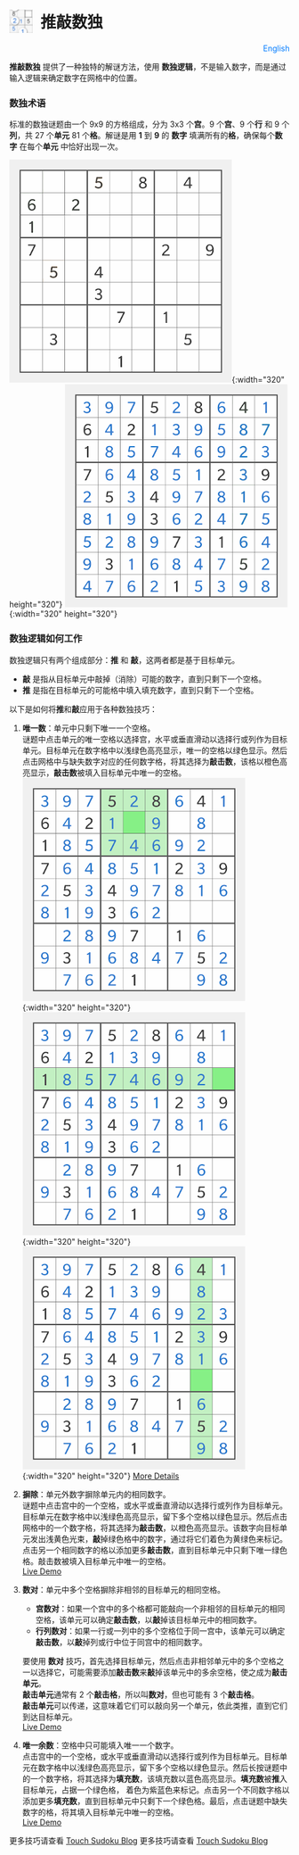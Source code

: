# <div style="display: flex; align-items: center;"><img src="favicon-32x32.png" alt="Touch Sudoku" style="height: 1.5em; margin-right: 0.5em;">推敲数独</div>

<div style="text-align: right; margin-top: 10px;">
    <a href="README.md" style="text-decoration: none; color: #007bff;">English</a>
</div>

**推敲数独** 提供了一种独特的解谜方法，使用 **数独逻辑**，不是输入数字，而是通过输入逻辑来确定数字在网格中的位置。

### 数独术语
标准的数独谜题由一个 9x9 的方格组成，分为 3x3 个**宫**。9 个**宫**、9 个**行** 和 9 个**列**，共 27 个**单元** 81 个**格**。解谜是用 **1** 到 **9** 的 **数字** 填满所有的**格**，确保每个**数字** 在每个**单元** 中恰好出现一次。

![Sudoku Grid](blog/img/IMG_20160331_175942.png){:width="320" height="320"}
![Sudoku Solved](blog/img/IMG_20160331_180421.png){:width="320" height="320"}

### 数独逻辑如何工作
数独逻辑只有两个组成部分：**推** 和 **敲**，这两者都是基于目标单元。
- **敲** 是指从目标单元中敲掉（消除）可能的数字，直到只剩下一个空格。
- **推** 是指在目标单元的可能格中填入填充数字，直到只剩下一个空格。

以下是如何将**推**和**敲**应用于各种数独技巧：

1. **唯一数**：单元中只剩下唯一一个空格。<br/>
   谜题中点击单元的唯一空格以选择宫，水平或垂直滑动以选择行或列作为目标单元。目标单元在数字格中以浅绿色高亮显示，唯一的空格以绿色显示。然后点击网格中与缺失数字对应的任何数字格，将其选择为**敲击数**，该格以橙色高亮显示，**敲击数**被填入目标单元中唯一的空格。
   ![Single Candidates in Box](blog/img/IMG_20160331_180232.png){:width="320" height="320"}
   ![Single Candidates in Row](blog/img/IMG_20160331_180336.png){:width="320" height="320"}
   ![Single Candidates in Column](blog/img/IMG_20160331_180405.png){:width="320" height="320"}
   [More Details](https://touchsudoku.github.io/blog/cn/sudoku-rules-and-terminologies.html)
   &nbsp;

2. **摒除**：单元外数字摒除单元内的相同数字。<br/>
   谜题中点击宫中的一个空格，或水平或垂直滑动以选择行或列作为目标单元。目标单元在数字格中以浅绿色高亮显示，留下多个空格以绿色显示。然后点击网格中的一个数字格，将其选择为**敲击数**，以橙色高亮显示。该数字向目标单元发出浅黄色光束，**敲**掉绿色格中的数字，通过将它们着色为黄绿色来标记。点击另一个相同数字的格以添加更多**敲击数**，直到目标单元中只剩下唯一绿色格。敲击数被填入目标单元中唯一的空格。
   <br/>
   [Live Demo](https://touchsudoku.github.io/blog/cn/sudoku-technique-no1-pointing-out-easy-level.html)
   &nbsp;

3. **数对**：单元中多个空格摒除非相邻的目标单元的相同空格。<br/>
   - **宫数对**：如果一个宫中的多个格都可能敲向一个非相邻的目标单元的相同空格，该单元可以确定**敲击数**，以**敲**掉该目标单元中的相同数字。
   - **行列数对**：如果一行或一列中的多个空格位于同一宫中，该单元可以确定**敲击数**，以**敲**掉列或行中位于同宫中的相同数字。

   要使用 **数对** 技巧，首先选择目标单元，然后点击非相邻单元中的多个空格之一以选择它，可能需要添加**敲击数**来**敲**掉该单元中的多余空格，使之成为**敲击单元**。<br/>
   **敲击单元**通常有 2 个**敲击格**，所以叫**数对**，但也可能有 3 个**敲击格**。<br/>
   **敲击单元**可以传递，这意味着它们可以敲向另一个单元，依此类推，直到它们到达目标单元。
   <br/>
   [Live Demo](https://touchsudoku.github.io/blog/cn/sudoku-technique-no2-pointing-out-medium-level.html)
   &nbsp;

4. **唯一余数**：空格中只可能填入唯一一个数字。<br/>
   点击宫中的一个空格，或水平或垂直滑动以选择行或列作为目标单元。目标单元在数字格中以浅绿色高亮显示，留下多个空格以绿色显示。然后长按谜题中的一个数字格，将其选择为**填充数**，该填充数以蓝色高亮显示。**填充数**被**推**入目标单元，占据一个绿色格， 着色为紫蓝色来标记。点击另一个不同数字格以添加更多**填充数**，直到目标单元中只剩下一个绿色格。最后，点击谜题中缺失数字的格，将其填入目标单元中唯一的空格。
   <br/>
   [Live Demo](https://touchsudoku.github.io/blog/cn/sudoku-technique-no3-fitting-in-medium-level.html)
   &nbsp;

更多技巧请查看 [Touch Sudoku Blog](https://touchsudoku.github.io/blog/cn/)
更多技巧请查看 [Touch Sudoku Blog](https://touchsudoku.github.io/blog/cn/)


<!-- [推敲数独下载](https://play.google.com/store/apps/details?id=com.touchsudoku.app) -->

<!-- [博客](http://touchsudoku.blogspot.com/) -->
